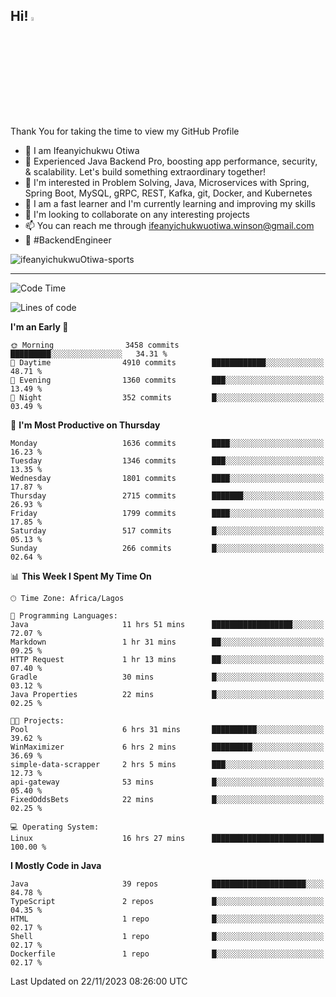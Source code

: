 <!-- BLOG-POST-LIST:START --><!-- BLOG-POST-LIST:END -->

## Hi! <img src="https://media.giphy.com/media/hvRJCLFzcasrR4ia7z/giphy.gif" width="4%"> 

Thank You for taking the time to view my GitHub Profile

- 👋 I am Ifeanyichukwu Otiwa
- 🚀 Experienced Java Backend Pro, boosting app performance, security, & scalability. Let's build something extraordinary together!
- 👀 I'm interested in Problem Solving, Java, Microservices with Spring, Spring Boot, MySQL, gRPC, REST, Kafka, git, Docker, and Kubernetes
- 🌱 I am a fast learner and I'm currently learning and improving my skills
- 💞️ I'm looking to collaborate on any interesting projects
- 📫 You can reach me through ifeanyichukwuotiwa.winson@gmail.com
- 🚀 #BackendEngineer

<p align="left" marginTop="10px"> <img src="https://komarev.com/ghpvc/?username=ifeanyichukwuOtiwa-sports&label=Profile%20views&color=0e75b6&style=for-the-badge" alt="ifeanyichukwuOtiwa-sports" /> </p>

***

<!--START_SECTION:waka-->
![Code Time](http://img.shields.io/badge/Code%20Time-1%2C946%20hrs%2025%20mins-blue)

![Lines of code](https://img.shields.io/badge/From%20Hello%20World%20I%27ve%20Written-4.1%20million%20lines%20of%20code-blue)

**I'm an Early 🐤** 

```text
🌞 Morning                3458 commits        █████████░░░░░░░░░░░░░░░░   34.31 % 
🌆 Daytime                4910 commits        ████████████░░░░░░░░░░░░░   48.71 % 
🌃 Evening                1360 commits        ███░░░░░░░░░░░░░░░░░░░░░░   13.49 % 
🌙 Night                  352 commits         █░░░░░░░░░░░░░░░░░░░░░░░░   03.49 % 
```
📅 **I'm Most Productive on Thursday** 

```text
Monday                   1636 commits        ████░░░░░░░░░░░░░░░░░░░░░   16.23 % 
Tuesday                  1346 commits        ███░░░░░░░░░░░░░░░░░░░░░░   13.35 % 
Wednesday                1801 commits        ████░░░░░░░░░░░░░░░░░░░░░   17.87 % 
Thursday                 2715 commits        ███████░░░░░░░░░░░░░░░░░░   26.93 % 
Friday                   1799 commits        ████░░░░░░░░░░░░░░░░░░░░░   17.85 % 
Saturday                 517 commits         █░░░░░░░░░░░░░░░░░░░░░░░░   05.13 % 
Sunday                   266 commits         █░░░░░░░░░░░░░░░░░░░░░░░░   02.64 % 
```


📊 **This Week I Spent My Time On** 

```text
🕑︎ Time Zone: Africa/Lagos

💬 Programming Languages: 
Java                     11 hrs 51 mins      ██████████████████░░░░░░░   72.07 % 
Markdown                 1 hr 31 mins        ██░░░░░░░░░░░░░░░░░░░░░░░   09.25 % 
HTTP Request             1 hr 13 mins        ██░░░░░░░░░░░░░░░░░░░░░░░   07.40 % 
Gradle                   30 mins             █░░░░░░░░░░░░░░░░░░░░░░░░   03.12 % 
Java Properties          22 mins             █░░░░░░░░░░░░░░░░░░░░░░░░   02.25 % 

🐱‍💻 Projects: 
Pool                     6 hrs 31 mins       ██████████░░░░░░░░░░░░░░░   39.62 % 
WinMaximizer             6 hrs 2 mins        █████████░░░░░░░░░░░░░░░░   36.69 % 
simple-data-scrapper     2 hrs 5 mins        ███░░░░░░░░░░░░░░░░░░░░░░   12.73 % 
api-gateway              53 mins             █░░░░░░░░░░░░░░░░░░░░░░░░   05.40 % 
FixedOddsBets            22 mins             █░░░░░░░░░░░░░░░░░░░░░░░░   02.25 % 

💻 Operating System: 
Linux                    16 hrs 27 mins      █████████████████████████   100.00 % 
```

**I Mostly Code in Java** 

```text
Java                     39 repos            █████████████████████░░░░   84.78 % 
TypeScript               2 repos             █░░░░░░░░░░░░░░░░░░░░░░░░   04.35 % 
HTML                     1 repo              █░░░░░░░░░░░░░░░░░░░░░░░░   02.17 % 
Shell                    1 repo              █░░░░░░░░░░░░░░░░░░░░░░░░   02.17 % 
Dockerfile               1 repo              █░░░░░░░░░░░░░░░░░░░░░░░░   02.17 % 
```




 Last Updated on 22/11/2023 08:26:00 UTC
<!--END_SECTION:waka-->

<!--
<p align="center">
![trophy](https://github-profile-trophy.vercel.app/?username=ifeanyichukwuOtiwa-sports&theme=onedark) (https://github.com/ryo-ma/github-profile-trophy)
</p>
-->

<!---
ifeanyi-otiwa/ifeanyi-otiwa is a ✨ special ✨ repository because its `README.md` (this file) appears on your GitHub profile.
You can click the Preview link to take a look at your changes.
--->
